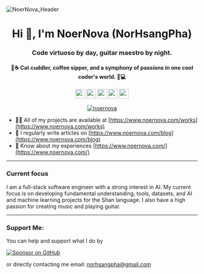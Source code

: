![NoerNova_Header](https://user-images.githubusercontent.com/9565672/155766673-1219733c-92cb-40e2-bca9-90ade46cd7ea.png)

<h1 align="center">Hi 👋, I'm NoerNova (NorHsangPha)</h1>
<h3 align="center">Code virtuoso by day, guitar maestro by night.</h3>
<h4 align="center">🎸☕️ Cat cuddler, coffee sipper, and a symphony of passions in one cool coder's world. 🐾💻 </h4>

<p align="center">
  <a href="https://www.twitter.com/noer_nova"><img src="https://img.shields.io/twitter/url?url=https%3A%2F%2Ftwitter.com%2Fnoer_nova" height=25></a>
  <a href="https://www.linkedin.com/in/norhsangpha"><img src="https://img.shields.io/badge/linkedin-%230077B5.svg?&style=for-the-badge&logo=linkedin&logoColor=white" height=25></a>
  <a href="https://www.huggingface.io/norhsangpha"><img src="https://img.shields.io/badge/huggingface-%23FF9D00.svg?&style=for-the-badge&logo=huggingface&logoColor=white" height=25></a>
  <a href="https://www.youtube.com/channel/UCvmVBOJ2LPD_lNcIhLXqmYw/"><img src="https://img.shields.io/badge/youtube-%23FF0000.svg?&style=for-the-badge&logo=youtube&logoColor=white" height=25></a>
  <a href="https://www.noernova.com"><img src="https://img.shields.io/website?url=https%3A%2F%2Fnoernova.com" height=25></a>
</p>

<p align="center"> <a href="https://github.com/ryo-ma/github-profile-trophy"><img src="https://github-profile-trophy.vercel.app/?username=NoerNova&row=2&column=3&theme=nord" alt="noernova" /></a> </p>

- 👨‍💻 All of my projects are available at [https://www.noernova.com/works](https://www.noernova.com/works)
- 📝 I regularly write articles on [https://www.noernova.com/blog](https://www.noernova.com/blog)
- 📄 Know about my experiences [https://www.noernova.com/](https://www.noernova.com/)

---

<h3 align="left">Current focus</h3>
I am a full-stack software engineer with a strong interest in AI. My current focus is on developing fundamental understanding, tools, datasets, and AI and machine learning projects for the Shan language. I also have a high passion for creating music and playing guitar.



---


<h3 align="left">Support Me:</h3>
  You can help and support what I do by
  
  [![Sponsor on GitHub](https://gist.githubusercontent.com/cxmeel/0dbc95191f239b631c3874f4ccf114e2/raw/github_sponsor.svg)](https://github.com/sponsors/NoerNova)
  
  or directly contacting me
  email: norhsangpha@gmail.com
</div>
